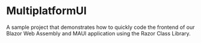 # MultiplatformUI

A sample project that demonstrates how to quickly code the frontend of our Blazor Web Assembly and MAUI application using the Razor Class Library.
